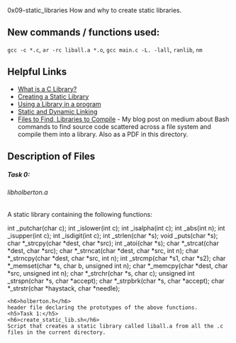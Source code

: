 0x09-static_libraries
How and why to create static libraries.
## New commands / functions used:
``gcc -c *.c``, ``ar -rc liball.a *.o``, ``gcc main.c -L. -lall``, ``ranlib``, ``nm``
## Helpful Links
* [What is a C Library?](http://docencia.ac.upc.edu/FIB/USO/Bibliografia/unix-c-libraries.html#what_is_a_library)
* [Creating a Static Library](http://docencia.ac.upc.edu/FIB/USO/Bibliografia/unix-c-libraries.html#creating_static_archive)
* [Using a Library in a program](http://docencia.ac.upc.edu/FIB/USO/Bibliografia/unix-c-libraries.html#using_static_archive)
* [Static and Dynamic Linking](https://www.youtube.com/watch?v=eW5he5uFBNM)
* [Files to Find, Libraries to Compile](https://medium.com/@Concativerse/files-to-find-56a64e3ed059#.e1db59ely) - My blog post on medium about Bash commands to find source code scattered across a file system and compile them into a library. Also as a PDF in this directory.

## Description of Files
<h5>Task 0:</h5>
<h6>libholberton.a</h6>
A static library containing the following functions: 

int _putchar(char c);
int _islower(int c);
int _isalpha(int c);
int _abs(int n);
int _isupper(int c);
int _isdigit(int c);
int _strlen(char *s);
void _puts(char *s);
char *_strcpy(char *dest, char *src);
int _atoi(char *s);
char *_strcat(char *dest, char *src);
char *_strncat(char *dest, char *src, int n);
char *_strncpy(char *dest, char *src, int n);
int _strcmp(char *s1, char *s2);
char *_memset(char *s, char b, unsigned int n);
char *_memcpy(char *dest, char *src, unsigned int n);
char *_strchr(char *s, char c);
unsigned int _strspn(char *s, char *accept);
char *_strpbrk(char *s, char *accept);
char *_strstr(char *haystack, char *needle);       
```
<h6>holberton.h</h6>
header file declaring the prototypes of the above functions.
<h5>Task 1:</h5>
<h6>create_static_lib.sh</h6>
Script that creates a static library called liball.a from all the .c files in the current directory.
